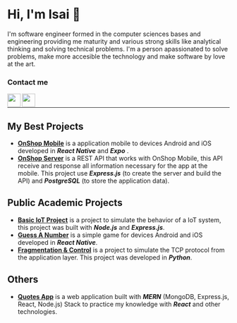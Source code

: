 # Hi, I'm Isai 🤖

I'm software engineer formed in the computer sciences bases and engineering providing me maturity and various strong skills like analytical thinking and solving technical problems. I'm a person apassionated to solve problems, make more accesible the technology and make software by love at the art.  

### Contact me

[<img align="left" width="30" src="https://img.icons8.com/ios/50/000000/linkedin-2--v2.png"/>][linkedin]
[<img align="left" width="30" src="https://img.icons8.com/ios/50/000000/twitter--v2.png"/>][twitter]

<br/>
<hr/>

## My Best Projects

- [**OnShop Mobile**](https://github.com/MrIsai/on-shop) is a application mobile to devices Android and iOS developed in ***React Native*** and ***Expo*** .
- [**OnShop Server**](https://github.com/MrIsai/on-shop-server) is a REST API that works with OnShop Mobile, this API receive and response all information necessary for the app at the mobile. This project use ***Express.js*** (to create the server and build the API) and ***PostgreSQL*** (to store the application data).

## Public Academic Projects

- [**Basic IoT Project**](https://github.com/MrIsai/cc8-iot-project) is a project to simulate the behavior of a IoT system, this project was built with ***Node.js*** and ***Express.js***.
- [**Guess A Number**](https://github.com/MrIsai/rn-guess-a-number) is a simple game for devices Android and iOS developed in ***React Native***.  
- [**Fragmentation & Control**](https://github.com/MrIsai/frag-control-project-01) is a project to simulate the TCP protocol from the application layer. This project was developed in ***Python***.

## Others

- [**Quotes App**](https://github.com/MrIsai/mern-quotes-app) is a web application built with ***MERN*** (MongoDB, Express.js, React, Node.js) Stack to practice my knowledge with ***React*** and other technologies.

[linkedin]: https://www.linkedin.com/in/isai-pashel-8793a219b/
[twitter]: https://twitter.com/mrisai_